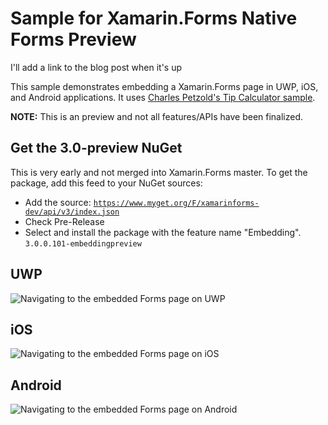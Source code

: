 # Sample for Xamarin.Forms Native Forms Preview

I'll add a link to the blog post when it's up

This sample demonstrates embedding a Xamarin.Forms page in UWP, iOS, and Android applications. It uses [Charles Petzold's Tip Calculator sample][2].  

**NOTE:** This is an preview and not all features/APIs have been finalized.

## Get the 3.0-preview NuGet
This is very early and not merged into Xamarin.Forms master. To get the package, add this feed to your NuGet sources:
* Add the source: <code>https://www.myget.org/F/xamarinforms-dev/api/v3/index.json</code>
* Check Pre-Release
* Select and install the package with the feature name "Embedding". <code>3.0.0.101-embeddingpreview</code>

## UWP

![Navigating to the embedded Forms page on UWP](https://raw.githubusercontent.com/hartez/FormsEmbeddingPreview/master/images/uwp.gif)

## iOS

![Navigating to the embedded Forms page on iOS](https://raw.githubusercontent.com/hartez/FormsEmbeddingPreview/master/images/ios.gif)

## Android

![Navigating to the embedded Forms page on Android](https://raw.githubusercontent.com/hartez/FormsEmbeddingPreview/master/images/android.gif)

[2]: https://github.com/xamarin/xamarin-forms-samples/tree/master/TipCalc
